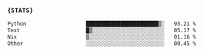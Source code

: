 ### `{STATS}` 
<!--START_SECTION:waka-->

```txt
Python                   ███████████████████████▒░   93.21 %
Text                     █▒░░░░░░░░░░░░░░░░░░░░░░░   05.17 %
Nix                      ▒░░░░░░░░░░░░░░░░░░░░░░░░   01.16 %
Other                    ░░░░░░░░░░░░░░░░░░░░░░░░░   00.45 %
```

<!--END_SECTION:waka-->
